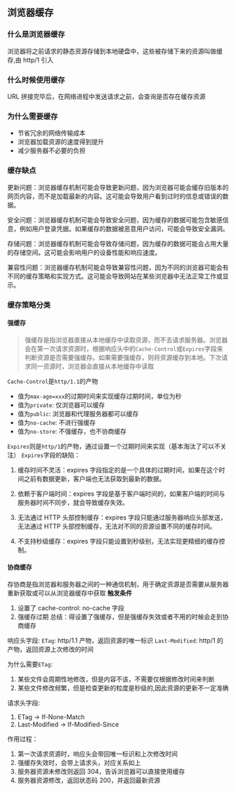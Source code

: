 ## 浏览器缓存

### 什么是浏览器缓存

浏览器将之前请求的静态资源存储到本地硬盘中，这些被存储下来的资源叫做缓存,由 http/1 引入

### 什么时候使用缓存

URL 拼接完毕后，在网络进程中发送请求之前，会查询是否存在缓存资源

### 为什么需要缓存

- 节省冗余的网络传输成本
- 浏览器加载资源的速度得到提升
- 减少服务器不必要的负担

### 缓存缺点

更新问题：浏览器缓存机制可能会导致更新问题，因为浏览器可能会缓存旧版本的网页内容，而不是加载最新的内容。这可能会导致用户看到过时的信息或错误的数据。

安全问题：浏览器缓存机制可能会导致安全问题，因为缓存的数据可能包含敏感信息，例如用户登录凭据。如果缓存的数据被恶意用户访问，可能会导致安全漏洞。

存储问题：浏览器缓存机制可能会导致存储问题，因为缓存的数据可能会占用大量的存储空间。这可能会影响用户的设备性能和响应速度。

兼容性问题：浏览器缓存机制可能会导致兼容性问题，因为不同的浏览器可能会有不同的缓存策略和实现方式。这可能会导致网站在某些浏览器中无法正常工作或显示。

### 缓存策略分类

#### 强缓存

> 强缓存是指浏览器直接从本地缓存中读取资源，而不去请求服务器。浏览器会在第一次请求资源时，根据响应头中的`Cache-Control`或`Expires`字段来判断资源是否需要强缓存。如果需要强缓存，则将资源缓存到本地。下次请求同一资源时，浏览器会直接从本地缓存中读取

`Cache-Control`是`http/1.1`的产物

- 值为`max-age=xxx`的过期时间来实现缓存过期时间，单位为秒
- 值为`private`: 仅浏览器可以缓存
- 值为`public`: 浏览器和代理服务器都可以缓存
- 值为`no-cache`: 不进行强缓存
- 值为`no-store`: 不强缓存，也不协商缓存

`Expires`则是`http/1`的产物，通过设置一个过期时间来实现（基本淘汰了可以不关注）
`Expires`字段的缺陷：

1. 缓存时间不灵活：expires 字段指定的是一个具体的过期时间，如果在这个时间之前有数据更新，客户端也无法获取到最新的数据。

2. 依赖于客户端时间：expires 字段是基于客户端时间的，如果客户端的时间与服务器时间不同步，就会导致缓存失效。

3. 无法通过 HTTP 头部控制缓存：expires 字段只能通过服务器响应头部发送，无法通过 HTTP 头部控制缓存，无法对不同的资源设置不同的缓存时间。

4. 不支持秒级缓存：expires 字段只能设置到秒级别，无法实现更精细的缓存控制。

#### 协商缓存

存协商是指浏览器和服务器之间的一种通信机制，用于确定资源是否需要从服务器重新获取或可以从浏览器缓存中获取
**触发条件**

1. 设置了 cache-control: no-cache 字段
2. 强缓存过期
   总结：得设置了强缓存，但是强缓存失效或者不用的时候会走到协商缓存

响应头字段:
`ETag`: http/1.1 产物，返回资源的唯一标识
`Last-Modified`: http/1 的产物，返回资源上次修改的时间

为什么需要`ETag`:

1. 某些文件会周期性地修改，但是内容不该，不需要仅根据修改时间来判断
2. 某些文件修改频繁，但是检查更新的粒度是秒级的,因此资源的更新不一定准确

请求头字段:

1. ETag -> If-None-Match
2. Last-Modified -> If-Modified-Since

作用过程：

1. 第一次请求资源时，响应头会带回唯一标识和上次修改时间
2. 强缓存失效时，会带上请求头，对应关系如上
3. 服务器资源未修改则返回 304，告诉浏览器可以直接使用缓存
4. 服务器资源修改，返回状态码 200，并返回最新资源
